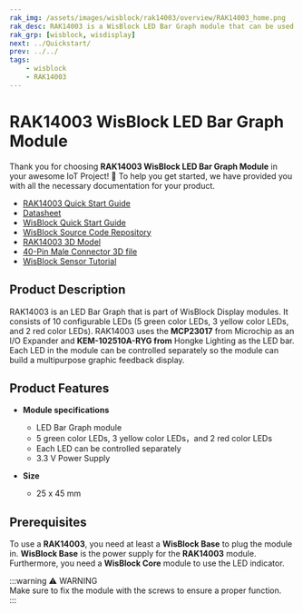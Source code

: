 ```yaml
---
rak_img: /assets/images/wisblock/rak14003/overview/RAK14003_home.png
rak_desc: RAK14003 is a WisBlock LED Bar Graph module that can be used to build a multipurpose graphic feedback display.
rak_grp: [wisblock, wisdisplay]
next: ../Quickstart/
prev: ../../
tags:
    - wisblock
    - RAK14003
---
```



# RAK14003 WisBlock LED Bar Graph Module

Thank you for choosing **RAK14003 WisBlock LED Bar Graph Module** in your awesome IoT Project! 🎉 To help you get started, we have provided you with all the necessary documentation for your product.

* [RAK14003 Quick Start Guide](../Quickstart/)
* [Datasheet](../Datasheet/)
* <a href="../../Quickstart/" target="_blank">WisBlock Quick Start Guide</a>
* [WisBlock Source Code Repository](https://github.com/RAKWireless/WisBlock/)
* [RAK14003 3D Model](https://downloads.rakwireless.com/3D_File/WisBlock/3D_RAK14003.stp)
* [40-Pin Male Connector 3D file](https://downloads.rakwireless.com/3D_File/Accessory/WisConnector/M40S1003K6M.stp)
* [WisBlock Sensor Tutorial](/Knowledge-Hub/Learn/WisBlock-Sensor-Tutorial/)


## Product Description

RAK14003 is an LED Bar Graph that is part of WisBlock Display modules. It consists of 10 configurable LEDs (5 green color LEDs, 3 yellow color LEDs, and 2 red color LEDs). RAK14003 uses the **MCP23017** from Microchip as an I/O Expander and **KEM-102510A-RYG from** Hongke Lighting as the LED bar. Each LED in the module can be controlled separately so the module can build a multipurpose graphic feedback display. 

## Product Features

* **Module specifications**
    * LED Bar Graph module
    * 5 green color LEDs, 3 yellow color LEDs，and 2 red color LEDs
    * Each LED can be controlled separately
    * 3.3&nbsp;V Power Supply

* **Size**
    * 25 x 45&nbsp;mm

## Prerequisites

To use a **RAK14003**, you need at least a **WisBlock Base** to plug the module in. **WisBlock Base** is the power supply for the **RAK14003** module. Furthermore, you need a **WisBlock Core** module to use the LED indicator.

:::warning ⚠️ WARNING    
Make sure to fix the module with the screws to ensure a proper function.    
:::